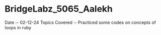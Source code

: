 # BridgeLabz_5065_Aalekh

Date :- 02-12-24  Topics Covered :- Practiced some codes on concepts of loops in ruby
